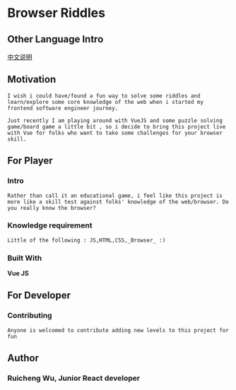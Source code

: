 # Browser Riddles

## Other Language Intro

[中文说明](https://github.com/razorwu1994/Browser-Riddles/wiki/%E4%B8%AD%E6%96%87%E8%AF%B4%E6%98%8E)

## Motivation

```
I wish i could have/found a fun way to solve some riddles and learn/explore some core knowledge of the web when i started my frontend software engineer journey.
```

```
Just recently I am playing around with VueJS and some puzzle solving game/board game a little bit , so i decide to bring this project live with Vue for folks who want to take some challenges for your browser skill.
```

## For Player

### Intro

```
Rather than call it an educational game, i feel like this project is more like a skill test against folks' knowledge of the web/browser. Do you really know the browser?
```

### Knowledge requirement

```
Little of the following : JS,HTML,CSS,_Browser_ :)
```

### Built With

**Vue JS**

## For Developer

### Contributing

```
Anyone is welcomed to contribute adding new levels to this project for fun
```

## Author

### Ruicheng Wu, Junior React developer
